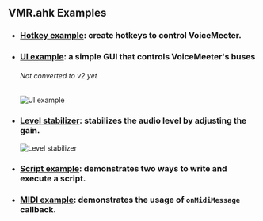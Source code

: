 ## VMR.ahk Examples

* ### [Hotkey example](./hotkey_example.ahk): create hotkeys to control VoiceMeeter.

* ### [UI example](./ui_example.ahk): a simple GUI that controls VoiceMeeter's buses
  ###### Not converted to v2 yet
  ![UI example](https://user-images.githubusercontent.com/47293197/118356850-d7be9e80-b57f-11eb-843a-db7f8dd996d1.gif)

* ### [Level stabilizer](./level_stabilizer_example.ahk): stabilizes the audio level by adjusting the gain.
  ![Level stabilizer](https://user-images.githubusercontent.com/47293197/118352761-d2575900-b56b-11eb-98d0-9b4e43024249.gif)

* ### [Script example](./script_example.ahk): demonstrates two ways to write and execute a script.

* ### [MIDI example](./midi_message_example.ahk): demonstrates the usage of `onMidiMessage` callback.
